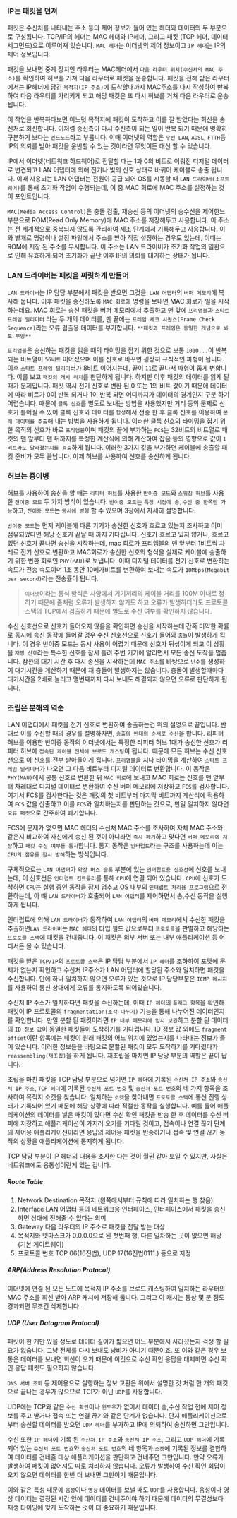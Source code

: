### IP는 패킷을 던져
패킷은 수신처를 나타내는 주소 등의 제어 정보가 들어 있는 헤더와 데이터의 두 부분으로 구성됩니다.
TCP/IP의 헤더는 MAC 헤더와 IP헤더, 그리고 패킷 (TCP 헤더, 데이터 세그먼드)으로 이루어져 있습니다.
`MAC 헤더`는 이더넷의 제어 정보이고 `IP 헤더`는 IP의 제어 정보입니다. 

패킷을 보내면 중계 장치인 라우터는 MAC헤더에서 `다음 라우터 위치(수신처의 MAC 주소)`를 확인하여 허브를 거쳐 다음 라우터로 패킷을 운송합니다.
패킷을 전해 받은 라우터에서는 IP헤더에 담긴 `목적지(IP 주소)`에 도착할때까지 MAC주소를 다시 작성하여 반복하여 다음 라우터를 가리키게 되고 해당 패킷은 또 다시 허브를 거쳐 다음 라우터로 운송됩니다.

이 작업을 반복하다보면 어느덧 목적지에 패킷이 도착하고 이를 잘 받았다는 회신을 송신처로 회신합니다.
이처럼 송신측이 다시 수신측이 되는 일이 반복 되기 때문에 명확히 구분하기 보다는 `엔드노드`라고 부릅니다.
이때 이더넷의 역할은 `무선 LAN`, `ADSL`, `FTTH`등 IP의 의뢰를 받아 패킷을 운반할 수 있는 것이라면 무엇이든 대신 할 수 있습니다.

IP에서 이더넷(네트워크 하드웨어)로 전달할 때는 1과 0의 비트로 이뤄진 디지털 데이터로 변견되고 LAN 어댑터에 의해 전기나 빛의 신호 상태로 바뀌어 케이블로 송출 됩니다.
이때 사용되는 LAN 어댑터는 전원이 공급 되어 OS를 시동할 때 `LAN 드라이버(소프트웨어)`를 통해 초기화 작업이 수행되는데, 이 중 MAC 회로에 MAC 주소를 설정하는 것이 포인트입니다.

`MAC(Media Access Control)`은 충돌 검출, 재송신 등의 이더넷의 송수신을 제어한느 부분으로 ROM(Read Only Memory)에 MAC 주소를 저장해두고 사용합니다. 이 주소는 전 세계적으로 중복되지 않도록 관리하여 제조 단계에서 기록해두고 사용합니다. 이와 별개로 명령이나 설정 파일에서 주소를 받아 직접 설정하는 경우도 있는데, 이때는 ROM에 저장 된 주소를 무시합니다. 
이 주소는 LAN 드라이버가 초기화 작업의 일환으로 인해 유효하게 되며 초기화가 끝난 이후 IP의 의뢰를 대기하는 상태가 됩니다.

### LAN 드라이버는 패킷을 찌릿하게 만들어
`LAN 드라이버`는 IP 담당 부분에서 패킷을 받으면 그것을` LAN 어댑터`의 `버퍼 메모리`에 복사해 둡니다.
이후 패킷을 송신하도록 `MAC 회로`에 명령을 보내면 MAC 회로가 일을 시작하는데요.
MAC 회로는 송신 패킷을 버퍼 메모리에서 추출하고 맨 앞에 `프리앰블`과 `스타트 프레임 딜리미터` 라는 두 개의 데이터를, 맨 끝에는 `프레임 체크 시퀀스(Frame Check Sequence)`라는 오류 검출용 데이터를 부가합니다.
`**패킷과 프레임은 동일한 개념으로 봐도 무방**`

`프리앰블`은 송신하는 패킷을 읽을 때의 타이밍을 잡기 위한 것으로 보통 `1010...`이 반복되는 비트열이 `56비트` 이어졌으며 이를 신호로 바꾸면 굉장히 규칙적인 파형이 됩니다. 이후 `스타트 프레임 딜리미`터가 8비트 이어지는데, 끝이 `11`로 끝나서 파형이 좁게 변합니다.
이를 보고 `패킷의 개시 위치`를 판단하게 됩니다.
하지만 이후 패킷의 데이터를 읽게 될때가 문제입니다. 패킷 역시 전기 신호로 변환 된 0 또는 1의 비트 값이기 때문에 데이터에 따라 비트가 0이 반복 되거나 1이 반복 되면 어디까지가 데이터의 경계인지 구분 하기 어렵습니다.
때문에 `클록 신호`를 별도로 보내는 방법을 사용했지만 거리 등의 문제로 신호가 틀어질 수 있어 클록 신호와 데이터를 `합성`해서 전송 한 후 클록 신호를 이용하여 `본래 데이터를 추출`해 내는 방법을 사용하게 됩니다.
이러한 클록 신호의 타이밍을 잡기 위한 목적의 신호가 바로 `프리앰블`이며 패킷의 끝에 부가하는 `FCS`는 32비트의 비트열로 패킷의 맨 앞부터 맨 뒤까지를 특정한 계산식에 의해 계산하여 잡음 등의 영향으로 값이 `1비트라도 달라졌는지를 검출`하게 됩니다.
이러한 3가지 값을 부가하면 케이블에 송출할 패킷 준비가 모두 끝납니다.
이제 허브를 사용하여 신호를 송신하게 됩니다.

### 허브는 중이병
허브를 사용하여 송신을 할 때는 `리피터 허브`를 사용한 `반이중 모드`와 `스위칭 허브`를 사용한 `전이중 모드` 두 가지 방식이 있습니다.
`반이중 모드`는 `특정 시점에 송,수신 중 한쪽만 가능`하고, `전이중 모드`는 `동시에 병행` 할 수 있으며 3장에서 자세히 설명합니다.

`반이중 모드`는 먼저 케이블에 다른 기기가 송신한 신호가 흐르고 있는지 조사하고 이미 점유되었다면 해당 신호가 끝날 때 까지 기다립니다.
신호가 흐르고 있지 않거나, 흐르고 있던 신호가 끝나면 송신을 시작하는데, mac 회로가 프리앰블의 맨 앞부터 1비트씩 차레로 전기 신호로 변환하고 MAC회로가 송신한 신호의 형식을 실제로 케이블에 송출하기 위한 변환 회로인 `PHY(MAU)`로 보냅니다. 
이때 디지털 데이터를 전기 신호로 변환하는 속도가 전송 속도이며 1초 동안 10메가비트를 변환하여 보내는 속도가 `10Mbps(Megabit per second)`라는 전송률이 됩니다.

> `이더넷`이라는 통식 방식은 사양에서 기기끼리의 케이블 거리를 100M 이내로 정하기 때문에 좀처럼 오류가 발생하지 않기도 하고 오류가 발생하더라도 프로토콜 스택의 TCP에서 검출하기 때문에 별도로 수신 여부를 확인하지 않습니다.

수신 신호선으로 신호가 들어오지 않음을 확인하면 송신을 시작하는데 간혹 미약한 확률로 동시에 송신 동작에 들어갈 경우 수신 신호선으로 신호가 들어와 `충돌`이 발생하게 됩니다.
이 경우 반이중 모드는 동시 사용이 어렵기 때문에 신호가 뒤섞이게 되고 이 상황을 `재밍 신호`라는 특수한 신호를 잠시 흘려 주변 기기에 알리면서 모든 송신 도작을 멈춥니다.
잠깐의 대기 시간 후 다시 송신을 시작하는데 `MAC 주소`를 바탕으로 `난수`를 생성하여 대기시간을 계산하기 때문에 재 충돌이 발생하지는 않습니다.
충돌이 발생할때마다 대기시간을 2배로 늘리고 열번째까지 다시 보내도 해결되지 않으면 오류로 판단하게 됩니다.

### 조립은 분해의 역순
LAN 어댑터에서 패킷을 전기 신호로 변환하여 송출하는건 위의 설명으로 끝입니다.
반대로 이를 수신할 때의 경우를 설명하자면, `송출의 반대의 순서로 수신`을 합니다.
리피터 허브를 이용한 반이중 동작의 이더넷에서는 특정한 리피터 허브 1대가 송신한 신호가 리피터 허브에 `접속된 케이블 전체에 브로드 캐스팅`이 됩니다.
때문에 모든 허브는 수신 신호선으로 이 신호를 전부 받아들이게 됩니다.
`프리앰블`을 지나 타이밍을 계산하여 `스타트 프레임 딜리미터`가 나오면 그 다음 비트부터 디지털 데이터로 변환합니다.
이 동작은 `PHY(MAU)`에서 공통 신호로 변환한 뒤 `MAC 회로`에 보내고 MAC 회로는 신호를 맨 앞부터 차레대로 디지털 데이터로 변환하여 수신 버퍼 메모리에 저장하고 `FCS`를 검사합니다. 여기서 FCS를 검사한다는 것은 패킷의 첫 비트부터 마지막 비트까지 계산식에 적용하여 `FCS` 값을 산출하고 이를 `FCS`와 일치하는지를 판단하는 것으로, 만일 일치하지 않다면 `오류 패킷`으로 간주하여 폐기합니다.

FCS에 문제가 없으면 MAC 헤더의 수신처 MAC 주소를 조사하여 자체 MAC 주소와 같은지 비교하여 자신에게 송신 된 것이 아니라면 `즉시 폐기`하고 맞다면 `버퍼 메모리에 저장`하고 `패킷 수신 여부를 통지`합니다.
통지 동작은 `인터럽트`라는 구조를 사용하는데 이는 `CPU의 점유를 잠시 방해`하는 방식입니다.

구체적으로는 `LAN 어댑터`가 `확장 버스 슬롯` 부분에 있는 `인터럽트용 신호선`에 신호를 보내는데, 이 신호선은 `인터럽트 컨트롤러`를 통해 `CPU`에 연결 되어 있습니다. `CPU`에 신호가 도착하면 `CPU`는 실행 중인 동작을 잠시 멈추고 OS 내부의 `인터럽트 처리용 프로그램`으로 전환하는데, 이 떄 `LAN 드라이버`가 호출되어 `LAN 어댑터`를 제어하면서 송,수신 동작을 실행하게 됩니다.

인터럽트에 의해 `LAN 드라이버`가 동작하여 `LAN 어댑터`의 `버퍼 메모리`에서 수신한 패킷을 추출하면`LAN 드라이버`는 `MAC 헤더`의 타입 필드 값으로부터 `프로토콜`을 판별하고 해당하는 `프로토콜 스택`에 패킷을 건내줍니다.
이 패킷은 외부 서버 또는 내부 애플리케이션 등 어디서든 올 수 있습니다.

패킷을 받은 `TCP/IP`의 `프로토콜 스택`은 IP 담당 부분에서 `IP 헤더`를 조하하여 포맷에 문제가 없는지 확인하고 수신처 IP주소가 LAN 어댑터에 할당된 주소와 일치하면 패킷을 수신합니다.
만에 하나 일치하지 않으면 오류가 있는 것으로 IP 담당부분은 `ICMP 메시지`를 사용하여 통신 상대에게 오류를 통지하도록 되어있습니다.

수신처 IP 주소가 일치하다면 패킷을 수신하는데, 이때 `IP 헤더`의 `플래그 항목`을 확인해 패킷이 IP 프로토콜의 `fragmentation(조각 나누기)` 기능을 통해 나누어진 데이터인지를 확인합니다.
만일 분할 된 패킷이라면 `IP 내부 메모리에 임시 보관`하고 분할 된 데이터의 `ID 정보 값`이 동일한 패킷들이 도착하기를 기다립니다.
ID 정보 값 외에도 `fragment offset`이란 항목에는 패킷이 원래 패킷의 어느 위치에 있었는지를 나타내는 정보가 들어 있습니다. 
이러한 정보들을 바탕으로 분할된 패킷이 모두 도작하기를 기다렸다가 `reassembling(재조립)`을 하게 됩니다.
재조립을 마치면 IP 담당 부분의 역할은 끝이 납니다.

조립을 마친 패킷을 TCP 담당 부분으로 넘기면 `IP 헤더`에 기록된 `수신처 IP 주소`와 `송신처 IP 주소`, `TCP 헤더`에 기록된 `수신처 포트 번호` 및 `송신처 포트 번호`의 네 가지 항목을 조사하여 목적지 소켓을 찾습니다.
일치하는 `소켓`을 찾아내면 `프로토콜 스택`에 통신 진행 상태가 기록되어 있기 때문에 해당 상황에 따라 적절한 동작을 실행합니다.
예를 들어 애플리케이션의 데이터를 넣은 패킷이 있다면 수신 확인 패킷을 반송 한 후 데이터를 수신 버퍼에 저장하고 애플리케이션이 가지러 오기를 기다릴 것이고, 접속이나 연결 끊기 단계의 제어용 애플리케이션이라면 응답의 제어용 패킷을 반송하거나 접속 및 연결 끊기 동작의 상황을 애플리케이션에 통지하게 됩니다.

TCP 담당 부분이 IP 헤더의 내용을 조사한 다는 것이 월권 같아 보일 수 있지만, 사실은 네트워크에도 융통성이란게 있는 겁니다.


##### Route Table
1. Network Destination 목적지 (왼쪽에서부터 규칙에 따라 일치하는 행 찾음)
2. Interface LAN 어댑터 등의 네트워크용 인터페이스, 인터페이스에서 패킷을 송신하면 상대에 전해줄 수 있다는 의미
3. Gateway 다음 라우터의 IP 주소로 패킷을 전달 받는 대상
4. 목적지와 넷마스크가 0.0.0.0으로 된 첫번째 행, 다른 일차하는 곳이 없으면 해당 (기본 게이트웨이)
5. 프로토콜 번호 TCP 06(16진법), UDP 17(16진법0111.) 등으로 지정


##### ARP(Address Resolution Protocal)
이더넷에 연결 된 모든 노드에 목적지 IP 주소를 브로드 캐스팅하여 일치하는 라우터의 MAC 주소를 회신 받아 ARP 캐시에 저장해 둡니다.
그리고 이 캐시는 통상 몇 분 정도 경과되면 무조건 삭제합니다.


##### UDP (User Datagram Protocal)
패킷이 한 개만 있을 정도로 데이터 길이가 짧으면 어느 부분에서 사라졌는지 걱정 할 필요가 없습니다.
그냥 전체를 다시 보내도 낭비가 아니기 때문이죠.
또 이와 같은 경우 보통은 데이터를 보내면 회신이 오기 때문에 이것으로 수신 확인 응답을 대체하면 수신 확인 응답 패킷도 필요하지 않습니다.

`DNS 서버 조회` 등 제어용으로 실행하는 정보 교환은 위에서 설명한 것 처럼 한 개의 패킷으로 끝나는 경우가 많으므로 TCP가 아닌 `UDP`를 사용합니다.

UDP에는 TCP와 같은 `수신 확인`이나 `윈도우`가 없어서 데이터 송,수신 작업 전에 제어 정보를 주고 받거나 접속 또는 연결 끊기와 같은 단계가 없습니다.
단지 애플리케이션으로부터 송신할 데이터를 받으면 `UDP 헤더`를 부가하고 IP에 의뢰하여 송신하면 그만입니다.

수신 또한 `IP 헤더`에 기록 된 `수신처 IP 주소`와 `송신처 IP 주소`, 그리고 `UDP 헤더`에 기록되어 있는 `수신처 포트 번호`와 `송신처 포트 번호`의 네 항목과 `소켓`에 기록된 정보를 결합하여 데이터를 건네줄 대상 애플리케이션을 판단하고 건네주면 그만입니다.
만약 오류가 발생하여 패킷이 없어져도 따로 처리하지 않습니다. 오류가 발생하여 수신 확인 회답이 오지 않으면 데이터를 한번 더 보내면 그만이기 때문입니다.

이와 같은 특성 때문에 `음성`이나 `영상` 데이터를 보낼 때도 `UDP`를 사용합니다.
음성이나 영상 데이터는 결정된 시간 안에 데이터를 건네주어야 하기 때문에 데이터의 무결성보다 재생 타이밍에 맞게 도착하는 것이 더 중요하기 때문입니다.

